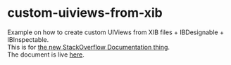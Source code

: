 # custom-uiviews-from-xib

Example on how to create custom UIViews from XIB files + IBDesignable + IBInspectable.  
This is for [the new StackOverflow Documentation   thing](http://blog.stackoverflow.com/2016/07/introducing-stack-overflow-documentation-beta/?cb=1).  
The document is live [here](https://stackoverflow.com/documentation/ios/1362/custom-uiviews-from-xib-files/4443/wiring-elements#t=201706141541493196345).
